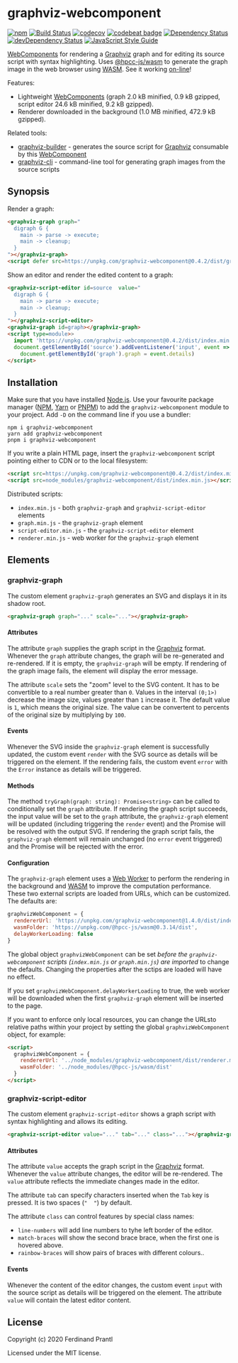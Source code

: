 # graphviz-webcomponent

[![npm](https://img.shields.io/npm/v/graphviz-webcomponent)](https://www.npmjs.com/package/graphviz-webcomponent#top)
[![Build Status](https://travis-ci.org/prantlf/graphviz-webcomponent.svg?branch=master)](https://travis-ci.org/prantlf/graphviz-webcomponent)
[![codecov](https://codecov.io/gh/prantlf/graphviz-webcomponent/branch/master/graph/badge.svg)](https://codecov.io/gh/prantlf/graphviz-webcomponent)
[![codebeat badge](https://codebeat.co/badges/9d85c898-df08-42fb-8ab9-407dc2ce2d22)](https://codebeat.co/projects/github-com-prantlf-graphviz-webcomponent-master)
[![Dependency Status](https://david-dm.org/prantlf/graphviz-webcomponent.svg)](https://david-dm.org/prantlf/graphviz-webcomponent)
[![devDependency Status](https://david-dm.org/prantlf/graphviz-webcomponent/dev-status.svg)](https://david-dm.org/prantlf/graphviz-webcomponent#info=devDependencies)
[![JavaScript Style Guide](https://img.shields.io/badge/code_style-standard-brightgreen.svg)](https://standardjs.com)

[WebComponents] for rendering a [Graphviz] graph and for editing its source script with syntax highlighting. Uses [@hpcc-js/wasm] to generate the graph image in the web browser using [WASM]. See it working [on-line]!

Features:

* Lightweight [WebComponents] (graph 2.0 kB minified, 0.9 kB gzipped, script editor 24.6 kB minified, 9.2 kB gzipped).
* Renderer downloaded in the background (1.0 MB minified, 472.9 kB gzipped).

Related tools:

* [graphviz-builder] - generates the source script for [Graphviz] consumable by this [WebComponent]
* [graphviz-cli] - command-line tool for generating graph images from the source scripts

## Synopsis

Render a graph:

```html
<graphviz-graph graph="
  digraph G {
    main -> parse -> execute;
    main -> cleanup;
  }
"></graphviz-graph>
<script defer src=https://unpkg.com/graphviz-webcomponent@0.4.2/dist/graph.min.js></script>
```

Show an editor and render the edited content to a graph:

```html
<graphviz-script-editor id=source  value="
  digraph G {
    main -> parse -> execute;
    main -> cleanup;
  }
"></graphviz-script-editor>
<graphviz-graph id=graph></graphviz-graph>
<script type=module>>
  import 'https://unpkg.com/graphviz-webcomponent@0.4.2/dist/index.min.js'
  document.getElementById('source').addEventListener('input', event =>
    document.getElementById('graph').graph = event.details)
</script>
```

## Installation

Make sure that you have installed [Node.js]. Use your favourite package manager ([NPM], [Yarn] or [PNPM]) to add the `graphviz-webcomponent` module to your project. Add `-D` on the command line if you use a bundler:

```
npm i graphviz-webcomponent
yarn add graphviz-webcomponent
pnpm i graphviz-webcomponent
```

If you write a plain HTML page, insert the `graphviz-webcomponent` script pointing either to CDN or to the local filesystem:

```html
<script src=https://unpkg.com/graphviz-webcomponent@0.4.2/dist/index.min.js></script>
<script src=node_modules/graphviz-webcomponent/dist/index.min.js></script>
```

Distributed scripts:

* `index.min.js` - both `graphviz-graph` and `graphviz-script-editor` elements
* `graph.min.js` - the `graphviz-graph` element
* `script-editor.min.js` - the `graphviz-script-editor` element
* `renderer.min.js` - web worker for the `graphviz-graph` element

## Elements

### graphviz-graph

The custom element `graphviz-graph` generates an SVG and displays it in its shadow root.

```html
<graphviz-graph graph="..." scale="..."></graphviz-graph>
```

#### Attributes

The attribute `graph` supplies the graph script in the [Graphviz] format. Whenever the `graph` attribute changes, the graph will be re-generated and re-rendered. If it is empty, the `graphviz-graph` will be empty. If rendering of the graph image fails, the element will display the error message.

The attribute `scale` sets the "zoom" level to the SVG content. It has to be convertible to a real number greater than `0`. Values in the interval `(0;1>)` decrease the image size, values greater than `1` increase it. The default value is `1`, which means the original size. The value can be convertent to percents of the original size by multiplying by `100`.

#### Events

Whenever the SVG inside the `graphviz-graph` element is successfully updated, the custom event `render` with the SVG source as details will be triggered on the element. If the rendering fails, the custom event `error` with the `Error` instance as details will be triggered.

#### Methods

The method `tryGraph(graph: string): Promise<string>` can be called to conditionally set the `graph` attribute. If rendering the graph script succeeds, the input value will be set to the `graph` attribute, the `graphviz-graph` element will be updated (including triggering the `render` event) and the Promise will be resolved with the output SVG. If rendering the graph script fails, the `graphviz-graph` element will remain unchanged (no `error` event triggered) and the Promise will be rejected with the error.

#### Configuration

The `graphviz-graph` element uses a [Web Worker] to perform the rendering in the background and [WASM] to improve the computation performance. These two external scripts are loaded from URLs, which can be customized. The defaults are:

```js
graphvizWebComponent = {
  rendererUrl: 'https://unpkg.com/graphviz-webcomponent@1.4.0/dist/index.min.js',
  wasmFolder: 'https://unpkg.com/@hpcc-js/wasm@0.3.14/dist',
  delayWorkerLoading: false
}
```

The global object `graphvizWebComponent` can be set *before the `graphviz-webcomponent` scripts (`index.min.js` or `graph.min.js`) are imported* to change the defaults. Changing the properties after the sctips are loaded will have no effect.

If you set `graphvizWebComponent.delayWorkerLoading` to true, the web worker will be downloaded when the first `graphviz-graph` element will be inserted to the page.

If you want to enforce only local resources, you can change the URLsto relative paths within your project by setting the global `graphvizWebComponent` object, for example:

```html
<script>
  graphvizWebComponent = {
    rendererUrl: '../node_modules/graphviz-webcomponent/dist/renderer.min.js',
    wasmFolder: '../node_modules/@hpcc-js/wasm/dist'
  }
</script>
```

### graphviz-script-editor

The custom element `graphviz-script-editor` shows a graph script with syntax highlighting and allows its editing.

```html
<graphviz-script-editor value="..." tab="..." class="..."></graphviz-graph>
```

#### Attributes

The attribute `value` accepts the graph script in the [Graphviz] format. Whenever the `value` attribute changes, the editor will be re-rendered. The `value` attribute reflects the immediate changes made in the editor.

The attribute `tab` can specify characters inserted when the `Tab` key is pressed. It is two spaces (`"  "`) by default.

The attribute `class` can control features by special class names:

* `line-numbers` will add line numbers to tyhe left border of the editor.
* `match-braces` will show the second brace brace, when the first one is hovered above.
* `rainbow-braces` will show pairs of braces with different colours..

#### Events

Whenever the content of the editor changes, the custom event `input` with the source script as details will be triggered on the element. The attribute `value` will contain the latest editor content.

## License

Copyright (c) 2020 Ferdinand Prantl

Licensed under the MIT license.

[on-line]: https://prantlf.github.io/graphviz-webcomponent
[Graphviz]: https://graphviz.org/
[WebComponents]: https://developer.mozilla.org/en-US/docs/Web/Web_Components
[WebComponent]: https://developer.mozilla.org/en-US/docs/Web/Web_Components
[Web Worker]: https://developer.mozilla.org/en-US/docs/Web/API/Web_Workers_API
[WASM]: https://developer.mozilla.org/en-US/docs/WebAssembly
[@hpcc-js/wasm]: https://github.com/hpcc-systems/hpcc-js-wasm#readme
[graphviz-builder]: https://github.com/prantlf/graphviz-builder#readme
[graphviz-cli]: https://github.com/prantlf/graphviz-cli#readme
[Node.js]: https://nodejs.org/
[NPM]: https://docs.npmjs.com/cli/npm
[Yarn]: https://classic.yarnpkg.com/docs/cli/
[PNPM]: https://pnpm.js.org/pnpm-cli
